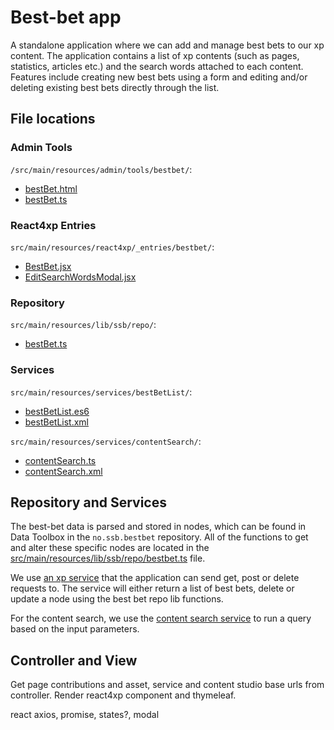 # Best-bet app

A standalone application where we can add and manage best bets to our xp content. The application contains a list of xp contents (such as pages, statistics, articles etc.) and the search words attached to each content. Features include creating new best bets using a form and editing and/or deleting existing best bets directly through the list.

## File locations
### Admin Tools 

`/src/main/resources/admin/tools/bestbet/`:
- [bestBet.html](/src/main/resources/admin/tools/bestbet/bestbet.html)
- [bestBet.ts](src/main/resources/admin/tools/bestbet/bestbet.ts)

### React4xp Entries 

`src/main/resources/react4xp/_entries/bestbet/`:
- [BestBet.jsx](src/main/resources/react4xp/_entries/bestbet/Bestbet.jsx)
- [EditSearchWordsModal.jsx](src/main/resources/react4xp/_entries/bestbet/EditSearchWordsModal.jsx)

### Repository 

`src/main/resources/lib/ssb/repo/`:
- [bestBet.ts](src/main/resources/lib/ssb/repo/bestbet.ts)

### Services

`src/main/resources/services/bestBetList/`:
- [bestBetList.es6](src/main/resources/services/bestBetList/bestBetList.es6)
- [bestBetList.xml](src/main/resources/services/bestBetList/bestBetList.xml)

`src/main/resources/services/contentSearch/`:
- [contentSearch.ts](src/main/resources/services/contentSearch/contentSearch.ts)
- [contentSearch.xml](src/main/resources/services/contentSearch/contentSearch.xml)

## Repository and Services

The best-bet data is parsed and stored in nodes, which can be found in Data Toolbox in the `no.ssb.bestbet` repository. All of the functions to get and alter these specific nodes are located in the [src/main/resources/lib/ssb/repo/bestbet.ts](src/main/resources/lib/ssb/repo/bestbet.ts) file.

We use [an xp service](src/main/resources/services/bestBetList/bestBetList.es6) that the application can send get, post or delete requests to. The service will either return a list of best bets, delete or update a node using the best bet repo lib functions.

For the content search, we use the [content search service](src/main/resources/services/contentSearch/contentSearch.ts) to run a query based on the input parameters.

## Controller and View

Get page contributions and asset, service and content studio base urls from controller. Render react4xp component and thymeleaf.

react
axios, promise, states?, modal